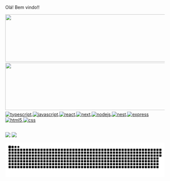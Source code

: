 Olá! Bem vindo!!

<div display="inline-block">
  <a href="https://github.com/Carlos-xbm">
  <img height="150vw" width="1000" src="https://github-readme-stats.vercel.app/api?username=Carlos-xbm&show_icons=true&theme=tokyonight&include_all_commits=true&count_private=true"/>
  <img height="150vw" width="1000" src="https://github-readme-stats.vercel.app/api/top-langs/?username=Carlos-xbm&layout=compact&langs_count=7&theme=tokyonight"/>
</div>
  
<div>
  <img align="center" height="30" width="40" alt="typescript" src="https://cdn.jsdelivr.net/gh/devicons/devicon/icons/typescript/typescript-plain.svg" />
  <img align="center" height="30" width="40" alt="javascript" src="https://cdn.jsdelivr.net/gh/devicons/devicon/icons/javascript/javascript-original.svg" />
  <img align="center" height="30" width="40" alt="react" src="https://cdn.jsdelivr.net/gh/devicons/devicon/icons/react/react-original-wordmark.svg" />
  <img align="center" height="30" width="40" alt="next" src="https://cdn.jsdelivr.net/gh/devicons/devicon/icons/nextjs/nextjs-line.svg" />
  <img align="center" height="30" width="40" alt="nodejs" src="https://cdn.jsdelivr.net/gh/devicons/devicon/icons/nodejs/nodejs-original.svg" />
  <img align="center" height="30" width="40" alt="nest" src="https://cdn.jsdelivr.net/gh/devicons/devicon/icons/nestjs/nestjs-plain.svg" />
  <img align="center" height="30" width="40" alt="express" src="https://cdn.jsdelivr.net/gh/devicons/devicon/icons/express/express-original.svg" />
  <img align="center" height="30" width="40" alt="html5" src="https://cdn.jsdelivr.net/gh/devicons/devicon/icons/html5/html5-original.svg" />
  <img align="center" height="30" width="40" alt="css" src="https://cdn.jsdelivr.net/gh/devicons/devicon/icons/css3/css3-original.svg" />
</div>

##

<div>
  <a href="mailto:carloseduardoedu.carlos@hotmail.com" target="_blank"><img src="https://img.shields.io/badge/%40-E--mail-blue?style=for-the-badge&logoColor=white"></a>
  <a href="https://www.linkedin.com/in/carlos-eduardo-carvalho-7b052b1b5/" target="_blank"><img src="https://img.shields.io/badge/LinkedIn-0077B5?style=for-the-badge&logo=linkedin&logoColor=white"></a>
</div>
  
![Snake animation](https://github.com/carlos-xbm/carlos-xbm/raw/output/github-contribution-grid-snake.svg)

